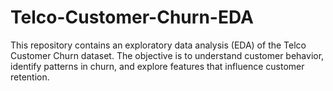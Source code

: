 # Telco-Customer-Churn-EDA
This repository contains an exploratory data analysis (EDA) of the Telco Customer Churn dataset. The objective is to understand customer behavior, identify patterns in churn, and explore features that influence customer retention.
